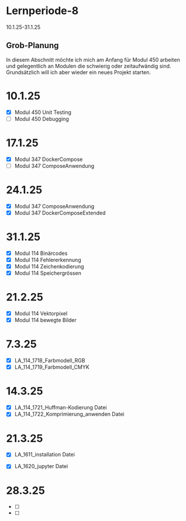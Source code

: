# Lernperiode-8
10.1.25-31.1.25

## Grob-Planung

In diesem Abschnitt möchte ich mich am Anfang für Modul 450 arbeiten und gelegentlich an Modulen die schwierig oder zeitaufwändig sind. Grundsätzlich will ich aber wieder ein neues Projekt starten. 

# 10.1.25
- [x] Modul 450 Unit Testing
- [ ] Modul 450 Debugging

# 17.1.25
- [x] Modul 347 DockerCompose
- [ ] Modul 347 ComposeAnwendung

# 24.1.25
- [x] Modul 347 ComposeAnwendung
- [x] Modul 347 DockerComposeExtended

# 31.1.25
- [x] Modul 114 Binärcodes
- [x] Modul 114 Fehlererkennung
- [x] Modul 114 Zeichenkodierung
- [x] Modul 114 Speichergrössen

# 21.2.25
- [x] Modul 114 Vektorpixel
- [x] Modul 114 bewegte Bilder

# 7.3.25
- [x] LA_114_1718_Farbmodell_RGB
- [x] LA_114_1719_Farbmodell_CMYK

# 14.3.25
- [x] LA_114_1721_Huffman-Kodierung Datei 
- [x] LA_114_1722_Komprimierung_anwenden Datei 
  
# 21.3.25
- [x] LA_1611_installation Datei
- [x] LA_1620_jupyter Datei


# 28.3.25
- [ ]
- [ ]
